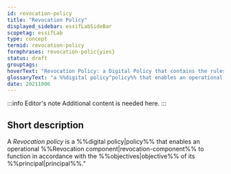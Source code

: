 ```yaml
---
id: revocation-policy
title: "Revocation Policy"
displayed_sidebar: essifLabSideBar
scopetag: essifLab
type: concept
termid: revocation-policy
formphrases: revocation-polic{yies}
status: draft
grouptags:
hoverText: "Revocation Policy: a Digital Policy that contains the rules, working-instructions, preferences and other guidance for an operational Revocation component to function in accordance with the Objectives of its Principal."
glossaryText: "a %%digital policy^policy%% that enables an operational %%revocation component^revocation-component%% to function in accordance with the %%objectives^objective%% of its %%principal^principal%%."
date: 20211006
---
```


:::info Editor's note
Additional content is needed here.
:::

## Short description

A *Revocation policy* is a %%digital policy|policy%% that enables an operational %%Revocation component|revocation-component%% to function in accordance with the %%objectives|objective%% of its %%principal|principal%%."